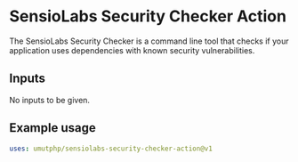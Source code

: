 # SensioLabs Security Checker Action

The SensioLabs Security Checker is a command line tool that checks if your application uses dependencies with known security vulnerabilities.

## Inputs

No inputs to be given.


## Example usage

```yaml
uses: umutphp/sensiolabs-security-checker-action@v1

```
